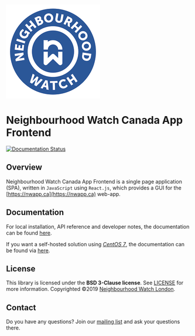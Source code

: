 ![Neighbourhood Watch Canada](https://github.com/nwatchcanada/nwapp-docs/blob/master/docs/img/nwl-logo-256x256.png)

# Neighbourhood Watch Canada App Frontend

[![Documentation Status](https://readthedocs.org/projects/nwapp-docs/badge/?version=latest)](https://nwapp-docs.readthedocs.io/en/latest/?badge=latest)


## Overview

Neighbourhood Watch Canada App Frontend is a single page application (SPA), written in ``JavaScript`` using ``React.js``, which provides a GUI for the [https://nwapp.ca](https://nwapp.ca) web-app.


## Documentation

For local installation, API reference and developer notes, the documentation can be found [here](https://nwapp-front.readthedocs.io/en/latest/).

If you want a self-hosted solution using [*CentOS 7*](https://www.centos.org/), the documentation can be found via [here](https://nwapp-docs.readthedocs.io/en/latest/).


## License

This library is licensed under the **BSD 3-Clause license**. See [LICENSE](LICENSE) for more information. Copyrighted ©2019 [Neighbourhood Watch London](https://nwlondon.ca/).


## Contact

Do you have any questions? Join our [mailing list](https://groups.google.com/forum/#!forum/nwl-app) and ask your questions there.
